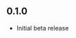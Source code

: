 <!-- https://developers.home-assistant.io/docs/add-ons/presentation#keeping-a-changelog -->

## 0.1.0

- Initial beta release
